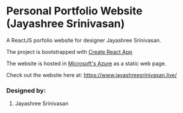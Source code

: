 # Personal Portfolio Website (Jayashree Srinivasan)

A ReactJS porfolio website for designer Jayashree Srinivasan. 

The project is bootstrapped with <a href="https://github.com/facebook/create-react-app" rel="nofollow" target="_blank">Create React App</a>

The website is hosted in <a href="https://azure.microsoft.com/" rel="nofollow" target="_blank">Microsoft's Azure</a> as a static web page.

Check out the website here at: <a href="https://www.jayashreesrinivasan.live/" rel="nofollow" target="_blank">https://www.jayashreesrinivasan.live/</a>

### Designed by:
1. Jayashree Srinivasan